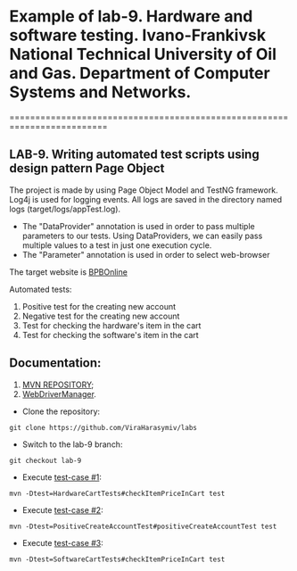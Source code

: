 # Example of lab-9. Hardware and software testing. Ivano-Frankivsk National Technical University of Oil and Gas. Department of Computer Systems and Networks.

=========================================================================

## LAB-9. Writing automated test scripts using design pattern Page Object


The project is made by using Page Object Model and TestNG framework. Log4j is used for logging events. All logs are saved in the directory named logs (target/logs/appTest.log).

- The "DataProvider" annotation is used in order to pass multiple parameters to our tests. Using DataProviders, we can easily pass multiple values to a test in just one execution cycle.
- The "Parameter" annotation is used in order to select web-browser

The target website is [BPBOnline](http://practice.bpbonline.com/index.php)

Automated tests:
1. Positive test for the creating new account
2. Negative test for the creating new account
3. Test for checking the hardware's item in the cart
4. Test for checking the software's item in the cart

## Documentation:

1. [MVN REPOSITORY](https://mvnrepository.com/);
2. [WebDriverManager](https://bonigarcia.dev/webdrivermanager/).

- Clone the repository:
```shell
git clone https://github.com/ViraHarasymiv/labs
```
- Switch to the lab-9 branch:
```shell
git checkout lab-9
```
- Execute [test-case #1](https://github.com/ViraHarasymiv/labs/issues/1):
```shell
mvn -Dtest=HardwareCartTests#checkItemPriceInCart test
```
- Execute [test-case #2](https://github.com/ViraHarasymiv/labs/issues/2):
```shell
mvn -Dtest=PositiveCreateAccountTest#positiveCreateAccountTest test
```
- Execute [test-case #3](https://github.com/ViraHarasymiv/labs/issues/3):
```shell
mvn -Dtest=SoftwareCartTests#checkItemPriceInCart test
```
